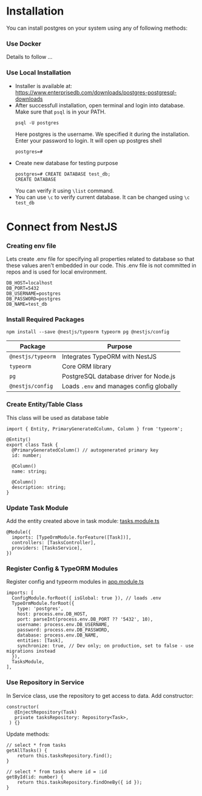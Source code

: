 # Installation 
You can install postgres on your system using any of following methods:
### Use Docker
Details to follow ... 
### Use Local Installation  
 - Installer is available at: https://www.enterprisedb.com/downloads/postgres-postgresql-downloads 
 - After successfull installation, open terminal and login into database. Make sure that `psql` is in your PATH.
    ```
    psql -U postgres
    ```
    Here postgres is the username. We specified it during the installation. Enter your password to login. It will open up postgres shell
    ```
    postgres=#
    ```
 - Create new database for testing purpose
    ```
    postgres=# CREATE DATABASE test_db;
    CREATE DATABASE
    ```
    You can verify it using `\list` command. 
- You can use `\c` to verify current database. It can be changed using `\c test_db`

# Connect from NestJS

### Creating env file
Lets create .env file for specifying all properties related to database so that these values aren't embedded in our code. This .env file is not committed in repos and is used for local environment.
```
DB_HOST=localhost
DB_PORT=5432
DB_USERNAME=postgres
DB_PASSWORD=postgres
DB_NAME=test_db
```
### Install Required Packages
```
npm install --save @nestjs/typeorm typeorm pg @nestjs/config
```
| Package           | Purpose                                  |
| ----------------- | ---------------------------------------- |
| `@nestjs/typeorm` | Integrates TypeORM with NestJS           |
| `typeorm`         | Core ORM library                         |
| `pg`              | PostgreSQL database driver for Node.js   |
| `@nestjs/config`  | Loads `.env` and manages config globally |

### Create Entity/Table Class

This class will be used as database table

```
import { Entity, PrimaryGeneratedColumn, Column } from 'typeorm';

@Entity()
export class Task {
  @PrimaryGeneratedColumn() // autogenerated primary key
  id: number;

  @Column()
  name: string;

  @Column()
  description: string;
}
```
### Update Task Module

Add the entity created above in task module: [tasks.module.ts](../src/tasks/tasks.module.ts)
```
@Module({
  imports: [TypeOrmModule.forFeature([Task])],
  controllers: [TasksController],
  providers: [TasksService],
})
```

### Register Config & TypeORM Modules

Register config and typeorm modules in [app.module.ts](../src/app.module.ts)
```
imports: [
  ConfigModule.forRoot({ isGlobal: true }), // loads .env
  TypeOrmModule.forRoot({
    type: 'postgres',
    host: process.env.DB_HOST,
    port: parseInt(process.env.DB_PORT ?? '5432', 10),
    username: process.env.DB_USERNAME,
    password: process.env.DB_PASSWORD,
    database: process.env.DB_NAME,
    entities: [Task],
    synchronize: true, // Dev only; on production, set to false - use migrations instead
  }),
  TasksModule,
],
```
### Use Repository in Service

In Service class, use the repository to get access to data.
Add constructor:
```
constructor(
   @InjectRepository(Task)
   private tasksRepository: Repository<Task>,
 ) {}
```

Update methods:
```
// select * from tasks 
getAllTasks() {
    return this.tasksRepository.find();
}

// select * from tasks where id = :id
getById(id: number) {
    return this.tasksRepository.findOneBy({ id });
}
```
